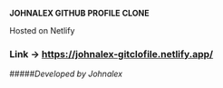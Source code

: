 **JOHNALEX GITHUB PROFILE CLONE**

Hosted on Netlify

### Link -> https://johnalex-gitclofile.netlify.app/
#####_Developed by Johnalex_
